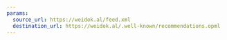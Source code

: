 ```yaml
---
params:
  source_url: https://weidok.al/feed.xml
  destination_url: https://weidok.al/.well-known/recommendations.opml
---
```

